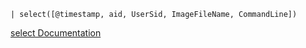 ```
| select([@timestamp, aid, UserSid, ImageFileName, CommandLine])
```

[select Documentation](https://library.humio.com/data-analysis/functions-select.html)
